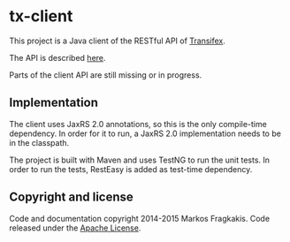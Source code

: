 tx-client
=========

This project is a Java client of the RESTful API of [Transifex](https://www.transifex.com/).

The API is described [here](http://docs.transifex.com/developer/api/).

Parts of the client API are still missing or in progress.

Implementation
--------------

The client uses JaxRS 2.0 annotations, so this is the only compile-time dependency.
In order for it to run, a JaxRS 2.0 implementation needs to be in the classpath.

The project is built with Maven and uses TestNG to run the unit tests.
In order to run the tests, RestEasy is added as test-time dependency.

Copyright and license
---------------------

Code and documentation copyright 2014-2015 Markos Fragkakis. Code released under the [Apache License](http://www.apache.org/licenses/LICENSE-2.0).
